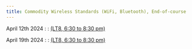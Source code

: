 ```yaml
---
title: Commodity Wireless Standards (WiFi, Bluetooth), End-of-course
---
```


April 12th 2024
: [](#)
  : [(LT8, 6:30 to 8:30 pm)](#)


April 19th 2024
: [](#)
  : [(LT8, 6:30 to 8:30 pm)](#)